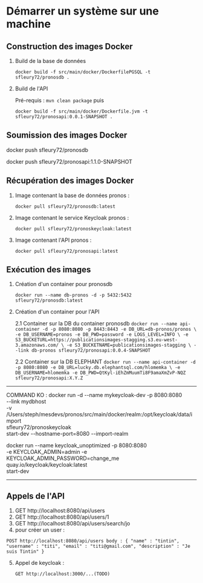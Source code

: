 # Démarrer un système sur une machine

## Construction des images Docker

1. Build de la base de données

    `docker build -f src/main/docker/DockerfilePGSQL -t sfleury72/pronosdb .`
2. Build de l'API
   
   Pré-requis : `mvn clean package` puis

    `docker build -f src/main/docker/Dockerfile.jvm -t sfleury72/pronosapi:0.0.1-SNAPSHOT .`
 


## Soumission des images Docker

docker push sfleury72/pronosdb

docker push sfleury72/pronosapi:1.1.0-SNAPSHOT

## Récupération des images Docker

1. Image contenant la base de données pronos :

   `docker pull sfleury72/pronosdb:latest`

2. Image contenant le service Keycloak pronos :

   `docker pull sfleury72/pronoskeycloak:latest`

3. Image contenant l'API pronos :

   `docker pull sfleury72/pronosapi:latest`


## Exécution des images

1. Création d'un container pour pronosdb

   `docker run --name db-pronos -d -p 5432:5432 sfleury72/pronosdb:latest`


2. Création d'un container pour l'API

      2.1 Container sur la DB du container pronosdb
      `docker run --name api-container -d -p 8080:8080 -p 8443:8443 -e DB_URL=db-pronos/pronos \
        -e DB_USERNAME=pronos -e DB_PWD=password -e LOGS_LEVEL=INFO \
        -e S3_BUCKETURL=https://publicationsimages-stagging.s3.eu-west-3.amazonaws.com/ \
         -e S3_BUCKETNAME=publicationsimages-stagging \
        --link db-pronos sfleury72/pronosapi:0.0.4-SNAPSHOT`

      2.2 Container sur la DB ELEPHANT
      `docker run --name api-container -d -p 8080:8080 -e DB_URL=lucky.db.elephantsql.com/hlomemka \
        -e DB_USERNAME=hlomemka -e DB_PWD=QtKyl-iEhZmMuumTi8F9amaXmZvP-NQZ sfleury72/pronosapi:X.Y.Z`
   
----------------------------
COMMAND KO :
docker run -d --name mykeycloak-dev -p 8080:8080 \
--link mydbhost \
-v /Users/steph/mesdevs/pronos/src/main/docker/realm:/opt/keycloak/data/import \
sfleury72/pronoskeycloak \
start-dev --hostname-port=8080 --import-realm

docker run --name keycloak_unoptimized -p 8080:8080 \
-e KEYCLOAK_ADMIN=admin -e KEYCLOAK_ADMIN_PASSWORD=change_me \
quay.io/keycloak/keycloak:latest \
start-dev

----------------------------

## Appels de l'API

1. GET http://localhost:8080/api/users
2. GET http://localhost:8080/api/users/1
3. GET http://localhost:8080/api/users/search/jo
4. pour créer un user :

`POST http://localhost:8080/api/users
body :
{
"name" : "tintin",
"username" : "titi",
"email" : "titi@gmail.com",
"description" : "Je suis Tintin"
}`

5. Appel de keycloak : 

   `GET http://localhost:3000/...(TODO)`